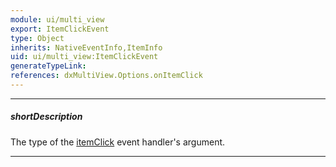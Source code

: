 ```yaml
---
module: ui/multi_view
export: ItemClickEvent
type: Object
inherits: NativeEventInfo,ItemInfo
uid: ui/multi_view:ItemClickEvent
generateTypeLink: 
references: dxMultiView.Options.onItemClick
---
```

---
##### shortDescription
The type of the [itemClick]({basewidgetpath}/Events/#itemClick) event handler's argument.

---
<!-- Description goes here -->